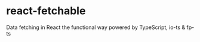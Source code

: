 # react-fetchable
Data fetching in React the functional way powered by TypeScript, io-ts &amp; fp-ts
